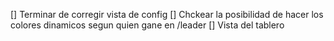 [] Terminar de corregir vista de config
[] Chckear la posibilidad de hacer los colores dinamicos segun quien gane en /leader
[] Vista del tablero
